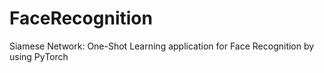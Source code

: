 # FaceRecognition
Siamese Network: One-Shot Learning application for Face Recognition by using PyTorch
